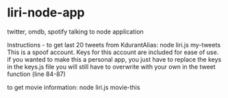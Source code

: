 # liri-node-app
twitter, omdb, spotify talking to node application


Instructions -
to get last 20 tweets from KdurantAlias: node liri.js my-tweets
    This is a spoof account. Keys for this account are included for ease of use.
    if you wanted to make this a personal app, you just have to replace the keys in the keys.js file
            you will still have to overwrite with your own in the tweet function (line 84-87)

to get movie information: node liri.js movie-this <your> <movie> <title> <here>
    (seperated by spaces)//(or in quotes) new updated logic accepts both
    no movie title will invoke a search for Mr. Nobody
     ```
       * Title of the movie.
       * Year the movie came out.
       * IMDB Rating of the movie.
       * Rotten Tomatoes Rating of the movie.
       * Country where the movie was produced.
       * Language of the movie.
       * Plot of the movie.
       * Actors in the movie.
     ```

to get spotify information: node liri.js spotify-this-song <"Your song title">
    (be sure to open and close your quote marks)
    no song title will invoke a search for 'the sign' by 'ace of base'
```
     * Artist(s) - (will make a numbered list of artists)
     * The song's name
     * A preview link of the song from Spotify
     * The album that the song is from
```
to run whatever is in the text file: node liri.js do-what-it-says
    reads the file and runs the appropriate operation.
    Seperates text into operand and action. text is split at the first ',' seen
        As such, be wary of putting commas in outside of that use
    Operands should be one of three previous valid operands